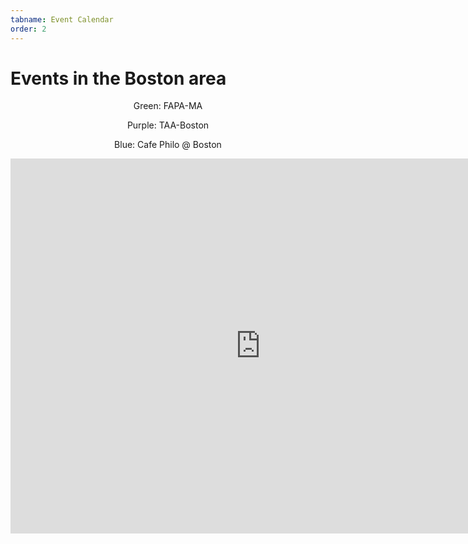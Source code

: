 ```yaml
---
tabname: Event Calendar
order: 2
---
```


Events in the Boston area
=========================

<div style="text-align: center;">
Green: FAPA-MA


Purple: TAA-Boston


Blue: Cafe Philo @ Boston

<iframe src="https://calendar.google.com/calendar/embed?title=%20&amp;height=600&amp;wkst=1&amp;bgcolor=%23ffffff&amp;src=hkmvm922b8vl92i1134l30k3u8%40group.calendar.google.com&amp;color=%232952A3&amp;src=0h4mgqjn6ua6t1mij3hvukq89o%40group.calendar.google.com&amp;color=%230D7813&amp;src=v2hr0vm3r6dqm2n2j31ms60sb4%40group.calendar.google.com&amp;color=%235229A3&amp;ctz=America%2FNew_York" style="border-width:0" width="800" height="600" frameborder="0" scrolling="no"></iframe>
</div>